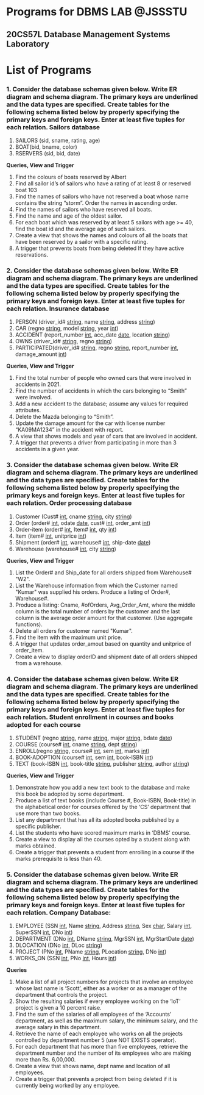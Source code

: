 <h1>Programs for DBMS LAB @JSSSTU</h1>
<h2>20CS57L Database Management Systems Laboratory</h2>

<h1>List of Programs</h1>

<h3>1. Consider the database schemas given below.
Write ER diagram and schema diagram. The primary keys are underlined and the data types 
are specified.
Create tables for the following schema listed below by properly specifying the primary keys 
and foreign keys.
Enter at least five tuples for each relation.
Sailors database</h3>
<ol>
    <li>SAILORS (sid, sname, rating, age)</li>
    <li>BOAT(bid, bname, color)</li>
    <li>RSERVERS (sid, bid, date)</li>
</ol>
<p><strong>Queries, View and Trigger</strong></p>
<ol>
    <li>Find the colours of boats reserved by Albert</li>
    <li>Find all sailor id’s of sailors who have a rating of at least 8 or reserved boat 103</li>
    <li>Find the names of sailors who have not reserved a boat whose name contains the string “storm”. Order the names in ascending order.</li>
    <li>Find the names of sailors who have reserved all boats.</li>
    <li>Find the name and age of the oldest sailor.</li>
    <li>For each boat which was reserved by at least 5 sailors with age >= 40, find the boat id and the average age of such sailors.</li>
    <li>Create a view that shows the names and colours of all the boats that have been reserved by a sailor with a specific rating.</li>
    <li>A trigger that prevents boats from being deleted If they have active reservations.</li>
</ol>

<h3>2. Consider the database schemas given below.
Write ER diagram and schema diagram. The primary keys are underlined and the data types are 
specified.
Create tables for the following schema listed below by properly specifying the primary keys and 
foreign keys.
Enter at least five tuples for each relation.
Insurance database</h3>
<ol>
    <li>PERSON (driver_id# <u>string</u>, name <u>string</u>, address <u>string</u>)</li>
    <li>CAR (regno <u>string</u>, model <u>string</u>, year <u>int</u>)</li>
    <li>ACCIDENT (report_number <u>int</u>, acc_date <u>date</u>, location <u>string</u>)</li>
    <li>OWNS (driver_id# <u>string</u>, regno <u>string</u>)</li>
    <li>PARTICIPATED(driver_id# <u>string</u>, regno <u>string</u>, report_number <u>int</u>, damage_amount <u>int</u>)</li>
</ol>
<p><strong>Queries, View and Trigger</strong></p>
<ol>
    <li>Find the total number of people who owned cars that were involved in accidents in 2021.</li>
    <li>Find the number of accidents in which the cars belonging to “Smith” were involved.</li>
    <li>Add a new accident to the database; assume any values for required attributes.</li>
    <li>Delete the Mazda belonging to “Smith”.</li>
    <li>Update the damage amount for the car with license number “KA09MA1234” in the accident with report.</li>
    <li>A view that shows models and year of cars that are involved in accident.</li>
    <li>A trigger that prevents a driver from participating in more than 3 accidents in a given year.</li>
</ol>

<h3>3. Consider the database schemas given below.
Write ER diagram and schema diagram. The primary keys are underlined and the data types are 
specified.
Create tables for the following schema listed below by properly specifying the primary keys and 
foreign keys.
Enter at least five tuples for each relation.
Order processing database</h3>
<ol>
    <li>Customer (Cust# <u>int</u>, cname <u>string</u>, city <u>string</u>)</li>
    <li>Order (order# <u>int</u>, odate <u>date</u>, cust# <u>int</u>, order_amt <u>int</u>)</li>
    <li>Order-item (order# <u>int</u>, Item# <u>int</u>, qty <u>int</u>)</li>
    <li>Item (item# <u>int</u>, unitprice <u>int</u>)</li>
    <li>Shipment (order# <u>int</u>, warehouse# <u>int</u>, ship-date <u>date</u>)</li>
    <li>Warehouse (warehouse# <u>int</u>, city <u>string</u>)</li>
</ol>
<p><strong>Queries, View and Trigger</strong></p>
<ol>
    <li>List the Order# and Ship_date for all orders shipped from Warehouse# "W2".</li>
    <li>List the Warehouse information from which the Customer named "Kumar" was supplied his orders. Produce a listing of Order#, Warehouse#.</li>
    <li>Produce a listing: Cname, #ofOrders, Avg_Order_Amt, where the middle column is the total number of orders by the customer and the last column is the average order amount for that customer. (Use aggregate functions).</li>
    <li>Delete all orders for customer named "Kumar".</li>
    <li>Find the item with the maximum unit price.</li>
    <li>A trigger that updates order_amout based on quantity and unitprice of order_item.</li>
    <li>Create a view to display orderID and shipment date of all orders shipped from a warehouse.</li>
</ol>

<h3>4. Consider the database schemas given below.
Write ER diagram and schema diagram. The primary keys are underlined and the data types are 
specified.
Create tables for the following schema listed below by properly specifying the primary keys and 
foreign keys.
Enter at least five tuples for each relation.
Student enrollment in courses and books adopted for each course</h3>
<ol>
    <li>STUDENT (regno <u>string</u>, name <u>string</u>, major <u>string</u>, bdate <u>date</u>)</li>
    <li>COURSE (course# <u>int</u>, cname <u>string</u>, dept <u>string</u>)</li>
    <li>ENROLL(regno <u>string</u>, course# <u>int</u>, sem <u>int</u>, marks <u>int</u>)</li>
    <li>BOOK-ADOPTION (course# <u>int</u>, sem <u>int</u>, book-ISBN <u>int</u>)</li>
    <li>TEXT (book-ISBN <u>int</u>, book-title <u>string</u>, publisher <u>string</u>, author <u>string</u>)</li>
</ol>
<p><strong>Queries, View and Trigger</strong></p>
<ol>
    <li>Demonstrate how you add a new text book to the database and make this book be adopted by some department.</li>
    <li>Produce a list of text books (include Course #, Book-ISBN, Book-title) in the alphabetical order for courses offered by the ‘CS’ department that use more than two books.</li>
    <li>List any department that has all its adopted books published by a specific publisher.</li>
    <li>List the students who have scored maximum marks in ‘DBMS’ course.</li>
    <li>Create a view to display all the courses opted by a student along with marks obtained.</li>
    <li>Create a trigger that prevents a student from enrolling in a course if the marks prerequisite is less than 40.</li>
</ol>

<h3>5. Consider the database schemas given below.
Write ER diagram and schema diagram. The primary keys are underlined and the data types are 
specified.
Create tables for the following schema listed below by properly specifying the primary keys and 
foreign keys.
Enter at least five tuples for each relation.
Company Database:</h3>
<ol>
    <li>EMPLOYEE (SSN <u>int</u>, Name <u>string</u>, Address <u>string</u>, Sex <u>char</u>, Salary <u>int</u>, SuperSSN <u>int</u>, DNo <u>int</u>)</li>
    <li>DEPARTMENT (DNo <u>int</u>, DName <u>string</u>, MgrSSN <u>int</u>, MgrStartDate <u>date</u>)</li>
    <li>DLOCATION (DNo <u>int</u>, DLoc <u>string</u>)</li>
    <li>PROJECT (PNo <u>int</u>, PName <u>string</u>, PLocation <u>string</u>, DNo <u>int</u>)</li>
    <li>WORKS_ON (SSN <u>int</u>, PNo <u>int</u>, Hours <u>int</u>)</li>
</ol>
<p><strong>Queries</strong></p>
<ol>
    <li>Make a list of all project numbers for projects that involve an employee whose last name is ‘Scott’, either as a worker or as a manager of the department that controls the project.</li>
    <li>Show the resulting salaries if every employee working on the ‘IoT’ project is given a 10 percent raise.</li>
    <li>Find the sum of the salaries of all employees of the ‘Accounts’ department, as well as the maximum salary, the minimum salary, and the average salary in this department.</li>
    <li>Retrieve the name of each employee who works on all the projects controlled by department number 5 (use NOT EXISTS operator).</li>
    <li>For each department that has more than five employees, retrieve the department number and the number of its employees who are making more than Rs. 6,00,000.</li>
    <li>Create a view that shows name, dept name and location of all employees.</li>
    <li>Create a trigger that prevents a project from being deleted if it is currently being worked by any employee.</li>
</ol>
